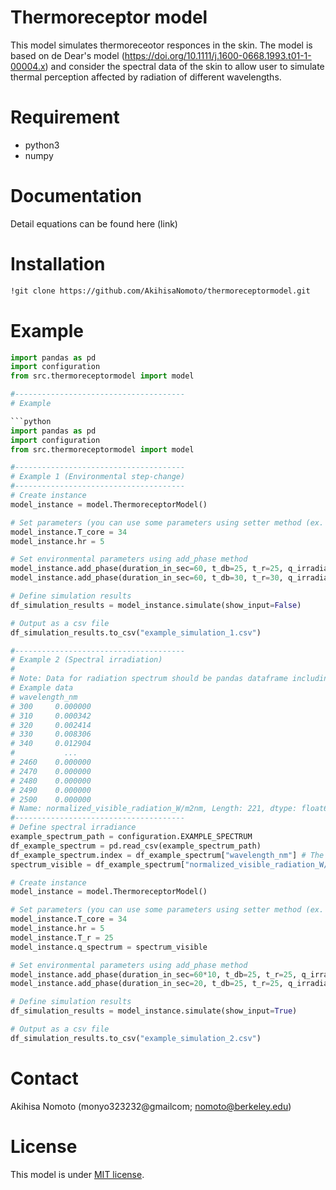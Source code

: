 # Thermoreceptor model

This model simulates thermoreceotor responces in the skin.
The model is based on de Dear's model (https://doi.org/10.1111/j.1600-0668.1993.t01-1-00004.x) 
and consider the spectral data of the skin to allow user to simulate thermal perception affected by radiation of
different wavelengths.

# Requirement
* python3
* numpy

# Documentation
Detail equations can be found here (link)

# Installation

```bash
!git clone https://github.com/AkihisaNomoto/thermoreceptormodel.git
```

# Example
```python
import pandas as pd
import configuration
from src.thermoreceptormodel import model

#--------------------------------------
# Example

```python
import pandas as pd
import configuration
from src.thermoreceptormodel import model

#--------------------------------------
# Example 1 (Environmental step-change)
#--------------------------------------
# Create instance
model_instance = model.ThermoreceptorModel()

# Set parameters (you can use some parameters using setter method (ex. XXX.Y))
model_instance.T_core = 34
model_instance.hr = 5

# Set environmental parameters using add_phase method
model_instance.add_phase(duration_in_sec=60, t_db=25, t_r=25, q_irradiance=0)
model_instance.add_phase(duration_in_sec=60, t_db=30, t_r=30, q_irradiance=0)

# Define simulation results
df_simulation_results = model_instance.simulate(show_input=False)

# Output as a csv file
df_simulation_results.to_csv("example_simulation_1.csv")

#--------------------------------------
# Example 2 (Spectral irradiation)
#
# Note: Data for radiation spectrum should be pandas dataframe including wavelength as columns
# Example data
# wavelength_nm
# 300     0.000000
# 310     0.000342
# 320     0.002414
# 330     0.008306
# 340     0.012904
#           ...
# 2460    0.000000
# 2470    0.000000
# 2480    0.000000
# 2490    0.000000
# 2500    0.000000
# Name: normalized_visible_radiation_W/m2nm, Length: 221, dtype: float64
#--------------------------------------
# Define spectral irradiance
example_spectrum_path = configuration.EXAMPLE_SPECTRUM
df_example_spectrum = pd.read_csv(example_spectrum_path)
df_example_spectrum.index = df_example_spectrum["wavelength_nm"] # The index should be wavelength
spectrum_visible = df_example_spectrum["normalized_visible_radiation_W/m2nm"]

# Create instance
model_instance = model.ThermoreceptorModel()

# Set parameters (you can use some parameters using setter method (ex. XXX.Y))
model_instance.T_core = 34
model_instance.hr = 5
model_instance.T_r = 25
model_instance.q_spectrum = spectrum_visible

# Set environmental parameters using add_phase method
model_instance.add_phase(duration_in_sec=60*10, t_db=25, t_r=25, q_irradiance=0)
model_instance.add_phase(duration_in_sec=20, t_db=25, t_r=25, q_irradiance=800) # 20 sec irradiation

# Define simulation results
df_simulation_results = model_instance.simulate(show_input=True)

# Output as a csv file
df_simulation_results.to_csv("example_simulation_2.csv")
```

# Contact
Akihisa Nomoto (monyo323232@gmailcom; nomoto@berkeley.edu)

# License
This model is under [MIT license](https://en.wikipedia.org/wiki/MIT_License).
